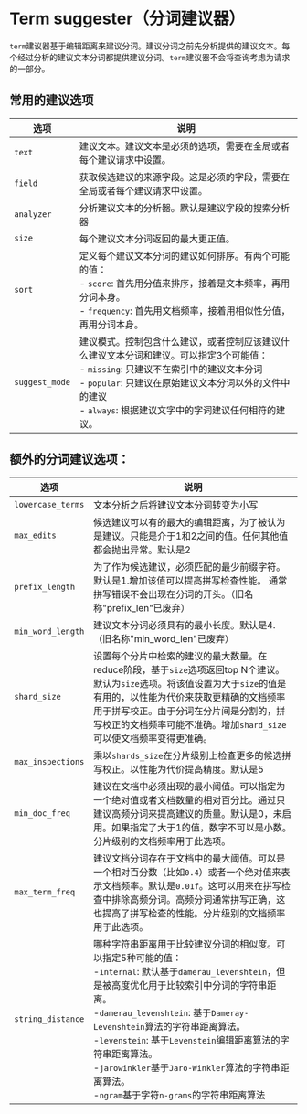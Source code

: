 # Term suggester（分词建议器）

`term`建议器基于编辑距离来建议分词。建议分词之前先分析提供的建议文本。每个经过分析的建议文本分词都提供建议分词。`term`建议器不会将查询考虑为请求的一部分。

## 常用的建议选项

|选项|说明|
|---|----|
|`text`|建议文本。建议文本是必须的选项，需要在全局或者每个建议请求中设置。|
|`field`|获取候选建议的来源字段。这是必须的字段，需要在全局或者每个建议请求中设置。|
|`analyzer`|分析建议文本的分析器。默认是建议字段的搜索分析器|
|`size`|每个建议文本分词返回的最大更正值。|
|`sort`|定义每个建议文本分词的建议如何排序。有两个可能的值：<br> - `score`: 首先用分值来排序，接着是文本频率，再用分词本身。<br> - `frequency`: 首先用文档频率，接着用相似性分值，再用分词本身。|
|`suggest_mode`|建议模式。控制包含什么建议，或者控制应该建议什么建议文本分词和建议。可以指定3个可能值：<br> - `missing`: 只建议不在索引中的建议文本分词<br> - `popular`: 只建议在原始建议文本分词以外的文件中的建议<br> - `always`: 根据建议文字中的字词建议任何相符的建议。|

## 额外的分词建议选项：

|选项|说明|
|---|---|
|`lowercase_terms`|文本分析之后将建议文本分词转变为小写|
|`max_edits`|候选建议可以有的最大的编辑距离，为了被认为是建议。只能是介于1和2之间的值。任何其他值都会抛出异常。默认是2|
|`prefix_length`|为了作为候选建议，必须匹配的最少前缀字符。默认是1.增加该值可以提高拼写检查性能。 通常拼写错误不会出现在分词的开头。（旧名称"prefix_len"已废弃）|
|`min_word_length`|建议文本分词必须具有的最小长度。默认是4.（旧名称"min_word_len"已废弃）|
|`shard_size`|设置每个分片中检索的建议的最大数量。在reduce阶段，基于`size`选项返回top N个建议。默认为`size`选项。将该值设置为大于`size`的值是有用的，以性能为代价来获取更精确的文档频率用于拼写校正。由于分词在分片间是分割的，拼写校正的文档频率可能不准确。增加`shard_size`可以使文档频率变得更准确。|
|`max_inspections`|乘以`shards_size`在分片级别上检查更多的候选拼写校正。以性能为代价提高精度。默认是5|
|`min_doc_freq`|建议在文档中必须出现的最小阈值。可以指定为一个绝对值或者文档数量的相对百分比。通过只建议高频分词来提高建议的质量。默认是0，未启用。如果指定了大于1的值，数字不可以是小数。分片级别的文档频率用于此选项。|
|`max_term_freq`|建议文档分词存在于文档中的最大阈值。可以是一个相对百分数（比如`0.4`）或者一个绝对值来表示文档频率。默认是`0.01f`。这可以用来在拼写检查中排除高频分词。高频分词通常拼写正确，这也提高了拼写检查的性能。分片级别的文档频率用于此选项。|
|`string_distance`|哪种字符串距离用于比较建议分词的相似度。可以指定5种可能的值：<br>-`internal`: 默认基于`damerau_levenshtein`，但是被高度优化用于比较索引中分词的字符串距离。<br>-`damerau_levenshtein`: 基于`Dameray-Levenshtein`算法的字符串距离算法。<br>-`levenstein`: 基于`Levenstein`编辑距离算法的字符串距离算法。<br>-`jarowinkler`基于`Jaro-Winkler`算法的字符串距离算法。<br>-`ngram`基于字符`n-grams`的字符串距离算法|
